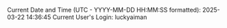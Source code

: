 Current Date and Time (UTC - YYYY-MM-DD HH:MM:SS formatted): 2025-03-22 14:36:45
Current User's Login: luckyaiman
